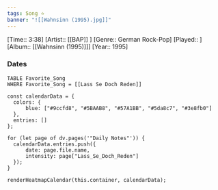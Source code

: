 ```yaml
---
tags: Song ⭐ 
banner: "![[Wahnsinn (1995).jpg]]"
---
```

[Time:: 3:38]
[Artist:: [[BAP]] ]
[Genre:: German Rock-Pop]
[Played:: ]
[Album:: [[Wahnsinn (1995)]]]
[Year:: 1995]
### Dates
````dataview
TABLE Favorite_Song
WHERE Favorite_Song = [[Lass Se Doch Reden]]
````
  ```dataviewjs
const calendarData = { 
	colors: { 
		blue: ["#9ccfd8", "#5BAAB8", "#57A1BB", "#5da8c7", "#3e8fb0"] 
	}, 
	entries: [] 
}; 

for (let page of dv.pages('"Daily Notes"')) { 
	calendarData.entries.push({ 
		date: page.file.name, 
		intensity: page["Lass_Se_Doch_Reden"]
	}); 
} 

renderHeatmapCalendar(this.container, calendarData);
```
